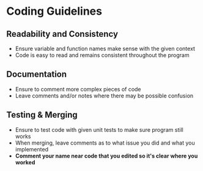 # Coding Guidelines

## Readability and Consistency
- Ensure variable and function names make sense with the given context
- Code is easy to read and remains consistent throughout the program

## Documentation
- Ensure to comment more complex pieces of code
- Leave comments and/or notes where there may be possible confusion

## Testing & Merging
- Ensure to test code with given unit tests to make sure program still works
- When merging, leave comments as to what issue you did and what you implemented
- **Comment your name near code that you edited so it's clear where you worked**

